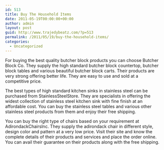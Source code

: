 ```yaml
---
id: 513
title: Buy The Household Items
date: 2011-05-19T00:00:00+00:00
author: admin
layout: post
guid: http://www.trajedybeatz.com/?p=513
permalink: /2011/05/19/buy-the-household-items/
categories:
  - Uncategorized
---
```

For buying the best quality butcher block products you can choose Butcher Block Co. They supply the high standard butcher block countertop, butcher block tables and various beautiful butcher block carts. Their products are very strong offering better life. They are easy to use and sold at a competitive price.

The best types of high standard kitchen sinks in stainless steel can be purchased from StainlessSteelStore. They are specialists in offering the widest collection of stainless steel kitchen sink with fine finish at an affordable cost. You can buy the stainless steel tables and various other stainless steel products from them and enjoy their free shipping.

You can buy the right type of chairs based on your requirement at AdirondackChairsInc. They supply the adirondack chair in different style, design color and pattern at a very low price. Visit their site and know the complete details of their products and services and place the order online. You can avail their guarantee on their products along with the free shipping.